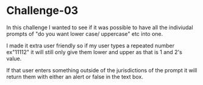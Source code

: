 # Challenge-03
In this challenge I wanted to see if it was possible to have all the indiviudal prompts of "do you want lower case/ uppercase" etc into one.

I made it extra user friendly so if my user types a repeated number ex"11112" it will still only give them lower and upper as that is 1 and 2's value.

If that user enters something outside of the jurisdictions of the prompt it will return them with either an alert or false in the text box.

